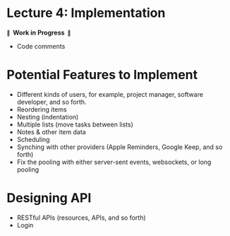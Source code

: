 # Lecture 4: Implementation

**<small>🚧</small>  Work in Progress  <small>🚧</small>**

- Code comments

# Potential Features to Implement

- Different kinds of users, for example, project manager, software developer, and so forth.
- Reordering items
- Nesting (indentation)
- Multiple lists (move tasks between lists)
- Notes & other item data
- Scheduling
- Synching with other providers (Apple Reminders, Google Keep, and so forth)
- Fix the pooling with either server-sent events, websockets, or long pooling

# Designing API

- RESTful APIs (resources, APIs, and so forth)
- Login
